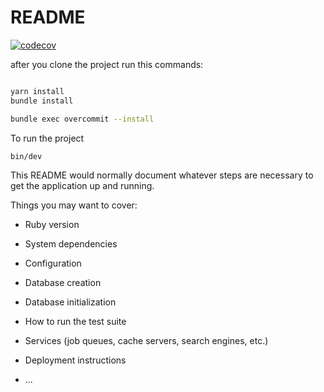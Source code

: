 # README
[![codecov](https://codecov.io/gh/mohamedrez/maktabah/branch/main/graph/badge.svg?token=V47OL6F79L)](https://codecov.io/gh/mohamedrez/maktabah)

after you clone the project run this commands:

```bash

yarn install
bundle install

bundle exec overcommit --install

```


To run the project

```bash
bin/dev
```


This README would normally document whatever steps are necessary to get the
application up and running.

Things you may want to cover:

* Ruby version

* System dependencies

* Configuration

* Database creation

* Database initialization

* How to run the test suite

* Services (job queues, cache servers, search engines, etc.)

* Deployment instructions

* ...
